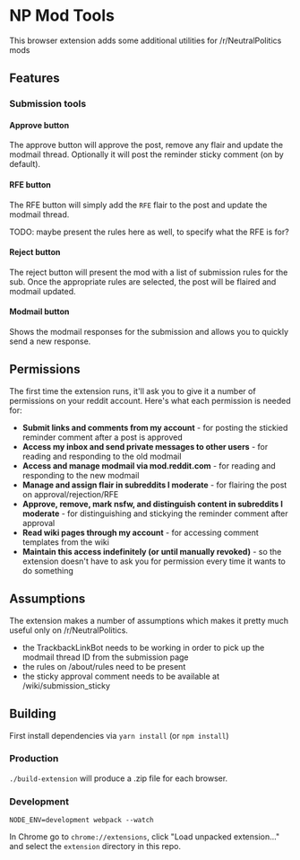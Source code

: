 # NP Mod Tools

This browser extension adds some additional utilities for /r/NeutralPolitics mods

## Features

### Submission tools

#### Approve button
The approve button will approve the post, remove any flair and update the modmail thread. Optionally it will post the reminder sticky comment (on by default).

#### RFE button
The RFE button will simply add the `RFE` flair to the post and update the modmail thread.

TODO: maybe present the rules here as well, to specify what the RFE is for?

#### Reject button
The reject button will present the mod with a list of submission rules for the sub. Once the appropriate rules are selected, the post will be flaired and modmail updated.

#### Modmail button
Shows the modmail responses for the submission and allows you to quickly send a new response.

## Permissions
The first time the extension runs, it'll ask you to give it a number of permissions on your reddit account. Here's what each permission is needed for:

  - **Submit links and comments from my account** - for posting the stickied reminder comment after a post is approved
  - **Access my inbox and send private messages to other users** - for reading and responding to the old modmail
  - **Access and manage modmail via mod.reddit.com** - for reading and responding to the new modmail
  - **Manage and assign flair in subreddits I moderate** - for flairing the post on approval/rejection/RFE
  - **Approve, remove, mark nsfw, and distinguish content in subreddits I moderate** - for distinguishing and stickying the reminder comment after approval
  - **Read wiki pages through my account** - for accessing comment templates from the wiki
  - **Maintain this access indefinitely (or until manually revoked)** - so the extension doesn't have to ask you for permission every time it wants to do something

## Assumptions

The extension makes a number of assumptions which makes it pretty much useful only on /r/NeutralPolitics.

  - the TrackbackLinkBot needs to be working in order to pick up the modmail thread ID from the submission page
  - the rules on /about/rules need to be present
  - the sticky approval comment needs to be available at /wiki/submission_sticky

## Building

First install dependencies via `yarn install` (or `npm install`)

### Production
`./build-extension` will produce a .zip file for each browser.

### Development
`NODE_ENV=development webpack --watch`

In Chrome go to `chrome://extensions`, click "Load unpacked extension..." and select the `extension` directory in this repo.
